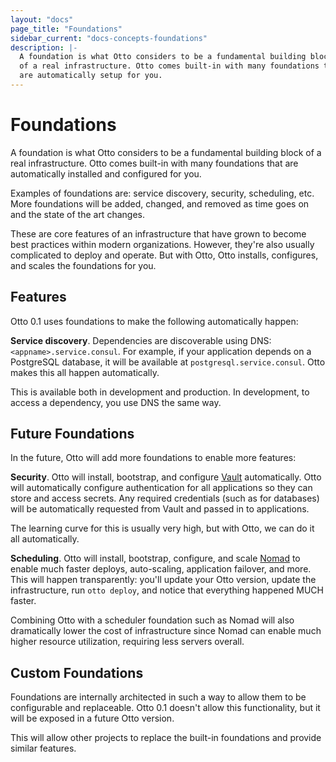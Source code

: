 ```yaml
---
layout: "docs"
page_title: "Foundations"
sidebar_current: "docs-concepts-foundations"
description: |-
  A foundation is what Otto considers to be a fundamental building block
  of a real infrastructure. Otto comes built-in with many foundations that
  are automatically setup for you.
---
```


# Foundations

A foundation is what Otto considers to be a fundamental building block
of a real infrastructure. Otto comes built-in with many foundations that
are automatically installed and configured for you.

Examples of foundations are: service discovery, security, scheduling, etc.
More foundations will be added, changed, and removed as time goes on and
the state of the art changes.

These are core features of an infrastructure that have grown to become
best practices within modern organizations. However, they're also usually
complicated to deploy and operate. But with Otto, Otto installs, configures,
and scales the foundations for you.

## Features

Otto 0.1 uses foundations to make the following automatically happen:

**Service discovery**. Dependencies are discoverable using DNS:
`<appname>.service.consul`. For example, if your application depends on
a PostgreSQL database, it will be available at `postgresql.service.consul`.
Otto makes this all happen automatically.

This is available both in development and production. In development,
to access a dependency, you use DNS the same way.

## Future Foundations
<a id="future-foundations"></a>

In the future, Otto will add more foundations to enable more features:

**Security**. Otto will install, bootstrap, and configure
[Vault](https://vaultproject.io) automatically. Otto will automatically
configure authentication for all applications so they can store and
access secrets. Any required credentials (such as for databases) will be
automatically requested from Vault and passed in to applications.

The learning curve for this is usually very high, but with Otto, we can
do it all automatically.

**Scheduling**. Otto will install, bootstrap, configure, and scale
[Nomad](https://nomadproject.io) to enable much faster deploys,
auto-scaling, application failover, and more. This will happen transparently:
you'll update your Otto version, update the infrastructure, run
`otto deploy`, and notice that everything happened MUCH faster.

Combining Otto with a scheduler foundation such as Nomad will also
dramatically lower the cost of infrastructure since Nomad can enable
much higher resource utilization, requiring less servers overall.

## Custom Foundations

Foundations are internally architected in such a way to allow them to
be configurable and replaceable. Otto 0.1 doesn't allow this functionality,
but it will be exposed in a future Otto version.

This will allow other projects to replace the built-in foundations and
provide similar features.
